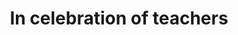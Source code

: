 ---
pid: pt400
title: In celebration of teachers
location_transcription: In a large open space
coordinates: "[-75.12871609185, 39.966003706094]"
zipcode: '19125'
gen_neighborhood: River Wards
neighborhood: Fishtown,Kensington
outside_phl: 
age: '41'
age_range: 40-49
instagram: 
image_file_name: pt_400.jpg
proposal_transcription: I could look like a classroom with rows of student desks -
  facing a teacher's desk. It should be true to size. People should be able to set
  at the desks
topic: Education,History
topic_summary: 0, 0
type: Interactive,Sculpture Statue,Scholarship,Closed School
keywords_other: Education
credit: Clair Martin
image_labels: In celebration of teachers
twitter: 
facebook: 
permalink: "/monuments/pt400/"
layout: item-page
---